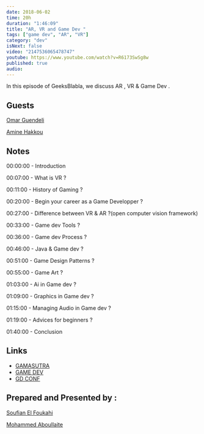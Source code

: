 ```yaml
---
date: 2018-06-02
time: 20h
duration: "1:46:09"
title: "AR, VR and Game Dev "
tags: ["game dev", "AR", "VR"]
category: "dev"
isNext: false
video: "2147536065478747"
youtube: https://www.youtube.com/watch?v=R6173SwSg8w
published: true
audio:
---
```


In this episode of GeeksBlabla, we discuss AR , VR & Game Dev .

## Guests

[Omar Guendeli](https://guendeliomar.com)

[Amine Hakkou](https://www.hakkou.me/)

## Notes

00:00:00 - Introduction

00:07:00 - What is VR ?

00:11:00 - History of Gaming ?

00:20:00 - Begin your career as a Game Developper ?

00:27:00 - Difference between VR & AR ?(open computer vision framework)

00:33:00 - Game dev Tools ?

00:36:00 - Game dev Process ?

00:46:00 - Java & Game dev ?

00:51:00 - Game Design Patterns ?

00:55:00 - Game Art ?

01:03:00 - Ai in Game dev ?

01:09:00 - Graphics in Game dev ?

01:15:00 - Managing Audio in Game dev ?

01:19:00 - Advices for beginners ?

01:40:00 - Conclusion

## Links

- [GAMASUTRA](https://www.gamasutra.com/)
- [GAME DEV](https://gamedev.net/)
- [GD CONF](https://gdconf.com/)

## Prepared and Presented by :

[Soufian El Foukahi](https://twitter.com/soufianelf/)

[Mohammed Aboullaite](http://aboullaite.me/)
